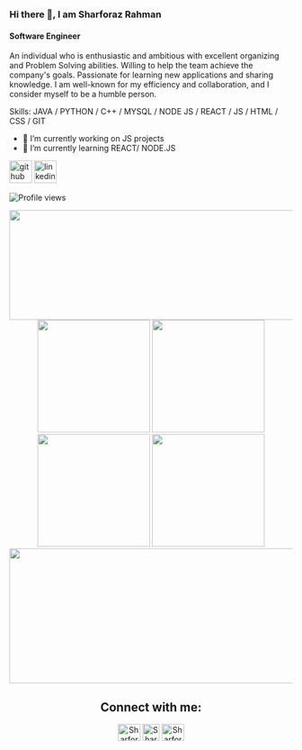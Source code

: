 ### Hi there 👋, I am Sharforaz Rahman
#### Software Engineer
An individual who is enthusiastic and ambitious with excellent organizing and Problem Solving abilities. Willing to help the team achieve the company's goals. Passionate for learning new applications and sharing knowledge. I am well-known for my efficiency and
collaboration, and I consider myself to be a humble person.

Skills: JAVA / PYTHON / C++ / MYSQL / NODE JS / REACT / JS / HTML / CSS / GIT

- 🔭 I’m currently working on JS projects 
- 🌱 I’m currently learning REACT/ NODE.JS 


[<img src='https://cdn.jsdelivr.net/npm/simple-icons@3.0.1/icons/github.svg' alt='github' height='40'>](https://github.com/SharforazRahman)  [<img src='https://cdn.jsdelivr.net/npm/simple-icons@3.0.1/icons/linkedin.svg' alt='linkedin' height='40'>](https://www.linkedin.com/in/SharforazRahman/)  


![Profile views](https://gpvc.arturio.dev/SharforazRahman)  

<div align="center">
  
<img height="195" width="1000" src="http://github-profile-summary-cards.vercel.app/api/cards/profile-details?username=Sharforaz Rahman&theme=solarized_dark" />
<img height="200" src="http://github-profile-summary-cards.vercel.app/api/cards/repos-per-language?username=SharforazRahman&theme=solarized_dark" />
<img height="200" src="http://github-profile-summary-cards.vercel.app/api/cards/most-commit-language?username=SharforazRahman&theme=solarized_dark" />
<img height="200" src="http://github-profile-summary-cards.vercel.app/api/cards/stats?username=SharforazRahman&theme=solarized_dark" />
<img height="200" src="http://github-profile-summary-cards.vercel.app/api/cards/productive-time?username=SharforazRahman&theme=solarized_dark&utcOffset=8" />
<img height="240" width="1000" src="https://github-readme-activity-graph.cyclic.app/graph?username=SharforazRahman&bg_color=073642&color=2487cc&line=859900&point=ffc83d&area=true&hide_border=true" />
  
</div>

<h2 align="center">Connect with me:</h2>
<div align="center">
<a href="https://www.linkedin.com/in/sharforaz-rahman/" target="blank"><img align="center" src="https://raw.githubusercontent.com/rahuldkjain/github-profile-readme-generator/master/src/images/icons/Social/linked-in-alt.svg" alt="Sharforaz Rahman" height="30" width="40" /></a>
<a href="https://leetcode.com/sharforaz_rahman/" target="_blank"><img align="center" src="https://assets.leetcode.com/static_assets/public/icons/favicon-32x32.png" alt="Sharforaz Rahman" height="30" width="30" /></a>
<a href="https://codeforces.com/profile/srs600814" target="blank"><img align="center" src="https://raw.githubusercontent.com/rahuldkjain/github-profile-readme-generator/master/src/images/icons/Social/codeforces.svg" alt="Sharforaz Rahman" height="30" width="40" /></a>
</div>
